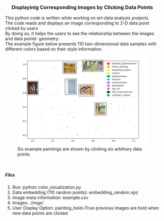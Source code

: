 <h3 align="center">Displayinig Corresponding Images by Clicking Data Points</h3>
<div align="left">
This python code is written while working on art-data analysis projects.<br>
The code reads and displays an image corresponding to 2-D data point clicked by users <br>
By doing so, it helps the users to see the relationship between the images and data points' geometry. <br>
The example figure below presents 110 two-dimensional data samples with different colors based on their style information. <br>

<figure>
<img src="example.png" width="500" heigh="400" text-align="center"><br/>
<figcaption>Six example paintings are shown by clicking six arbitrary data points</figcaption>
</figure>
</br>


<h5> Files</h5>
<ol>
<li> Run: python color_visualization.py
<li> Data embedding (110 random points): embedding_random.npz
<li> Image meta information: example.csv
<li> Images: ./imgs/
<li> User Display Option: painting_hold=True-previous images are hold when new data points are clicked
</ol>